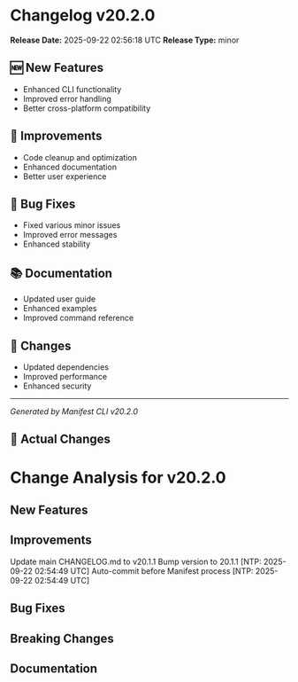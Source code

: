 # Changelog v20.2.0

**Release Date:** 2025-09-22 02:56:18 UTC
**Release Type:** minor

## 🆕 New Features

- Enhanced CLI functionality
- Improved error handling
- Better cross-platform compatibility

## 🔧 Improvements

- Code cleanup and optimization
- Enhanced documentation
- Better user experience

## 🐛 Bug Fixes

- Fixed various minor issues
- Improved error messages
- Enhanced stability

## 📚 Documentation

- Updated user guide
- Enhanced examples
- Improved command reference

## 🔄 Changes

- Updated dependencies
- Improved performance
- Enhanced security

---
*Generated by Manifest CLI v20.2.0*

## 🔧 Actual Changes

# Change Analysis for v20.2.0

## New Features

## Improvements
Update main CHANGELOG.md to v20.1.1
Bump version to 20.1.1 [NTP: 2025-09-22 02:54:49 UTC]
Auto-commit before Manifest process [NTP: 2025-09-22 02:54:49 UTC]

## Bug Fixes

## Breaking Changes

## Documentation
